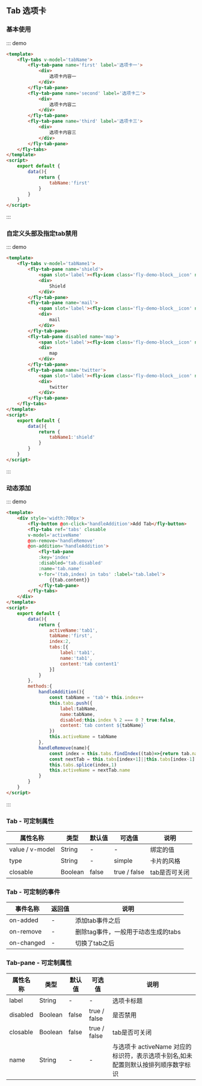 <script>
  module.exports = {
        data(){
            return {
                activeName:'tab1',
                tabName:'first',
                tabName1:'shield',
                index:2,
                tabs:[{
                    label:'tab1',
                    name:'tab1',
                    content:'tab content1'
                }]
            }
        },
        methods:{
            handleAddition(){
                const tabName = 'tab'+ this.index++
                this.tabs.push({
                    label:tabName,
                    name:tabName,
                    disabled:this.index % 2 === 0 ? true:false,
                    content:`tab content ${tabName}`
                })
                this.activeName = tabName
            },
            handleRemove(name){
                const index = this.tabs.findIndex((tab)=>{return tab.name === name})
                const nextTab = this.tabs[index+1]||this.tabs[index-1]
                this.tabs.splice(index,1)
                this.activeName = nextTab.name
            }
        }
    }
</script>
## Tab 选项卡

### 基本使用

::: demo
```html
<template>
    <fly-tabs v-model='tabName'>
        <fly-tab-pane name='first' label='选项卡一'>
            <div>
                选项卡内容一
            </div>
        </fly-tab-pane>
        <fly-tab-pane name='second' label='选项卡二'>
            <div>
                选项卡内容二
            </div>
        </fly-tab-pane>
        <fly-tab-pane name='third' label='选项卡三'>
            <div>
                选项卡内容三
            </div>
        </fly-tab-pane>
    </fly-tabs>
</template>
<script>
    export default {
        data(){
            return {
                tabName:'first'
            }
        }
    }
</script>
```
:::

### 自定义头部及指定tab禁用
::: demo
```html
<template>
    <fly-tabs v-model='tabName1'>
        <fly-tab-pane name='shield'>
            <span slot='label'><fly-icon class='fly-demo-block__icon' name='shield'></fly-icon>shield</span>
            <div>
                Shield
            </div>
        </fly-tab-pane>
        <fly-tab-pane name='mail'>
            <span slot='label'><fly-icon class='fly-demo-block__icon' name='mail'></fly-icon>mail</span>
            <div>
                mail
            </div>
        </fly-tab-pane>
        <fly-tab-pane disabled name='map'>
            <span slot='label'><fly-icon class='fly-demo-block__icon' name='map'></fly-icon>map</span>
            <div>
                map
            </div>
        </fly-tab-pane>
        <fly-tab-pane name='twitter'>
            <span slot='label'><fly-icon class='fly-demo-block__icon' name='twitter'></fly-icon>twitter</span>
            <div>
                twitter
            </div>
        </fly-tab-pane>
    </fly-tabs>
</template>
<script>
    export default {
        data(){
            return {
                tabName1:'shield'
            }
        }
    }
</script>
```
:::

### 动态添加

::: demo
```html
<template>
    <div style='width:700px'>
        <fly-button @on-click='handleAddition'>Add Tab</fly-button>
        <fly-tabs ref='tabs' closable 
        v-model='activeName' 
        @on-remove='handleRemove' 
        @on-addition='handleAddition'>
            <fly-tab-pane 
            :key='index' 
            :disabled='tab.disabled'
            :name='tab.name' 
            v-for='(tab,index) in tabs' :label='tab.label'>
                {{tab.content}}
            </fly-tab-pane>
        </fly-tabs>
    </div>
</template>
<script>
    export default {
        data(){
            return {
                activeName:'tab1',
                tabName:'first',
                index:2,
                tabs:[{
                    label:'tab1',
                    name:'tab1',
                    content:'tab content1'
                }]
            }
        },
        methods:{
            handleAddition(){
                const tabName = 'tab'+ this.index++
                this.tabs.push({
                    label:tabName,
                    name:tabName,
                    disabled:this.index % 2 === 0 ? true:false,
                    content:`tab content ${tabName}`
                })
                this.activeName = tabName
            },
            handleRemove(name){
                const index = this.tabs.findIndex((tab)=>{return tab.name === name})
                const nextTab = this.tabs[index+1]||this.tabs[index-1]
                this.tabs.splice(index,1)
                this.activeName = nextTab.name
            }
        }
    }
</script>
```
:::


### Tab - 可定制属性

属性名称 | 类型 | 默认值  | 可选值  | 说明  |
---------|----------|---------|---------|--------|
value / v-model | String | - | - | 绑定的值
type |  String  | - | simple | 卡片的风格  |
closable | Boolean | false  | true / false | tab是否可关闭  |

### Tab - 可定制的事件

事件名称 | 返回值 | 说明
---------|----------|---------
 on-added | - |  添加tab事件之后
 on-remove | - | 删除tag事件，一般用于动态生成的tabs
 on-changed | - | 切换了tab之后

 ### Tab-pane - 可定制属性

属性名称 | 类型 | 默认值  | 可选值  | 说明  |
---------|----------|---------|---------|--------|
label |  String  | - | - | 选项卡标题  |
disabled | Boolean | false  | true / false | 是否禁用 |
closable | Boolean | false  | true / false | tab是否可关闭  |
name | String | -  | - | 与选项卡 activeName 对应的标识符，表示选项卡别名,如未配置则默认按排列顺序数字标识 |
